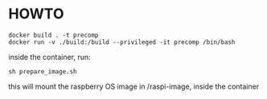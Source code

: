 # HOWTO

```
docker build . -t precomp  
docker run -v ./build:/build --privileged -it precomp /bin/bash

```

inside the container, run:

```
sh prepare_image.sh
```

this will mount the raspberry OS image in /raspi-image, inside the container